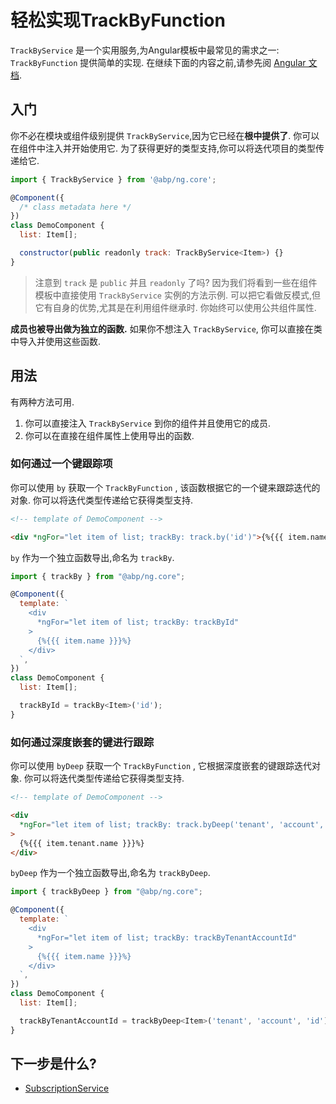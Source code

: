 # 轻松实现TrackByFunction

`TrackByService` 是一个实用服务,为Angular模板中最常见的需求之一: `TrackByFunction` 提供简单的实现. 在继续下面的内容之前,请参先阅 [Angular 文档](https://angular.io/guide/template-syntax#ngfor-with-trackby).

## 入门

你不必在模块或组件级别提供 `TrackByService`,因为它已经在**根中提供了**. 你可以在组件中注入并开始使用它. 为了获得更好的类型支持,你可以将迭代项目的类型传递给它.

```js
import { TrackByService } from '@abp/ng.core';

@Component({
  /* class metadata here */
})
class DemoComponent {
  list: Item[];

  constructor(public readonly track: TrackByService<Item>) {}
}
```

> 注意到 `track` 是 `public` 并且 `readonly` 了吗? 因为我们将看到一些在组件模板中直接使用 `TrackByService` 实例的方法示例. 可以把它看做反模式,但它有自身的优势,尤其是在利用组件继承时. 你始终可以使用公共组件属性.

**成员也被导出做为独立的函数.** 如果你不想注入 `TrackByService`, 你可以直接在类中导入并使用这些函数.

## 用法

有两种方法可用.

1. 你可以直接注入 `TrackByService` 到你的组件并且使用它的成员.
2. 你可以在直接在组件属性上使用导出的函数.

### 如何通过一个键跟踪项

你可以使用 `by` 获取一个 `TrackByFunction` , 该函数根据它的一个键来跟踪迭代的对象. 你可以将迭代类型传递给它获得类型支持.

```html
<!-- template of DemoComponent -->

<div *ngFor="let item of list; trackBy: track.by('id')">{%{{{ item.name }}}%}</div>
```

`by` 作为一个独立函数导出,命名为 `trackBy`.

```js
import { trackBy } from "@abp/ng.core";

@Component({
  template: `
    <div
      *ngFor="let item of list; trackBy: trackById"
    >
      {%{{{ item.name }}}%}
    </div>
  `,
})
class DemoComponent {
  list: Item[];

  trackById = trackBy<Item>('id');
}
```

### 如何通过深度嵌套的键进行跟踪

你可以使用 `byDeep` 获取一个 `TrackByFunction` , 它根据深度嵌套的键跟踪迭代对象. 你可以将迭代类型传递给它获得类型支持.


```html
<!-- template of DemoComponent -->

<div
  *ngFor="let item of list; trackBy: track.byDeep('tenant', 'account', 'id')"
>
  {%{{{ item.tenant.name }}}%}
</div>
```

`byDeep` 作为一个独立函数导出,命名为 `trackByDeep`.

```js
import { trackByDeep } from "@abp/ng.core";

@Component({
  template: `
    <div
      *ngFor="let item of list; trackBy: trackByTenantAccountId"
    >
      {%{{{ item.name }}}%}
    </div>
  `,
})
class DemoComponent {
  list: Item[];

  trackByTenantAccountId = trackByDeep<Item>('tenant', 'account', 'id');
}
```

## 下一步是什么?

- [SubscriptionService](./Subscription-Service.md)